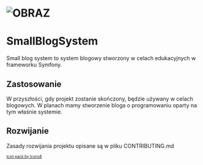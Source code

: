 # ![OBRAZ](https://png.icons8.com/nolan/128/000000/blog.png)
# SmallBlogSystem
Small blog system to system blogowy stworzony w celach edukacyjnych w frameworku Symfony.
## Zastosowanie
W przyszłości, gdy projekt zostanie skończony, będzie używany w celach blogowych. W planach mamy stworzenie bloga o programowaniu oparty na tym właśnie systemie.
## Rozwijanie
Zasady rozwijania projektu opisane są w pliku CONTRIBUTING.md


<sub><sup>[Icon pack by Icons8](https://icons8.com)</sup></sub>
